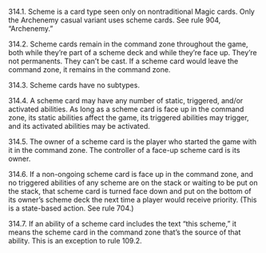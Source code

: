314.1. Scheme is a card type seen only on nontraditional Magic cards. Only the Archenemy casual variant uses scheme cards. See rule 904, “Archenemy.”

314.2. Scheme cards remain in the command zone throughout the game, both while they’re part of a scheme deck and while they’re face up. They’re not permanents. They can’t be cast. If a scheme card would leave the command zone, it remains in the command zone.

314.3. Scheme cards have no subtypes.

314.4. A scheme card may have any number of static, triggered, and/or activated abilities. As long as a scheme card is face up in the command zone, its static abilities affect the game, its triggered abilities may trigger, and its activated abilities may be activated.

314.5. The owner of a scheme card is the player who started the game with it in the command zone. The controller of a face-up scheme card is its owner.

314.6. If a non-ongoing scheme card is face up in the command zone, and no triggered abilities of any scheme are on the stack or waiting to be put on the stack, that scheme card is turned face down and put on the bottom of its owner’s scheme deck the next time a player would receive priority. (This is a state-based action. See rule 704.)

314.7. If an ability of a scheme card includes the text “this scheme,” it means the scheme card in the command zone that’s the source of that ability. This is an exception to rule 109.2.